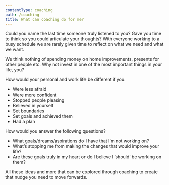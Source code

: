 ```yaml
---
contentType: coaching
path: /coaching
title: What can coaching do for me?
---
```

Could you name the last time someone truly listened to you? Gave you time to think so you could articulate your thoughts? With everyone working to a busy schedule we are rarely given time to reflect on what we need and what we want.

We think nothing of spending money on home improvements, presents for other people etc. Why not invest in one of the most important things in your life, you?

How would your personal and work life be different if you:

* Were less afraid
* Were more confident
* Stopped people pleasing
* Believed in yourself
* Set boundaries
* Set goals and achieved them
* Had a plan

How would you answer the following questions?

* What goals/dreams/aspirations do I have that I'm not working on?
* What’s stopping me from making the changes that would improve your life?
* Are these goals truly in my heart or do I believe I ‘should’ be working on them?

All these ideas and more that can be explored through coaching to create that nudge you need to move forwards.
